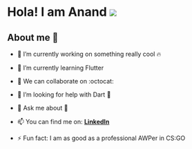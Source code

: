 # Hola! I am Anand ![](https://github.com/geeky-anand/geeky-anand/blob/master/ezgif.com-resize.gif)

## About me  :ghost:

<!--
**geeky-anand/geeky-anand** is a ✨ _special_ ✨ repository because its `README.md` (this file) appears on your GitHub profile.

Here are some ideas to get you started:
-->
 - 🔭 I’m currently working on something really cool :fire:

 - 🌱 I’m currently learning Flutter

 - 👯 We can collaborate on :octocat:

 - 🤔 I’m looking for help with Dart :dart:

 - 💬 Ask me about :snake: 

 - 📫 You can find me on:
        [**LinkedIn**](https://www.linkedin.com/in/geekyanand/)
        
 - ⚡ Fun fact: I am as good as a professional AWPer in CS:GO
